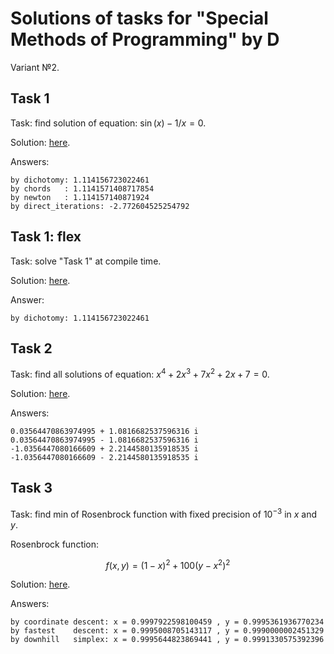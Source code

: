 # Solutions of tasks for "Special Methods of Programming" by D

Variant №2.


## Task 1
Task: find solution of equation: $\sin(x) - 1/x = 0$.

Solution: [here](./task1_solve_equation/src/main.rs).

Answers:
```
by dichotomy: 1.114156723022461
by chords   : 1.1141571408717854
by newton   : 1.114157140871924
by direct_iterations: -2.772604525254792
```


## Task 1: flex
Task: solve "Task 1" at compile time.

Solution: [here](./task1_solve_equation_at_compile_time/src/main.rs).

Answer:
```
by dichotomy: 1.114156723022461
```


## Task 2
Task: find all solutions of equation: $x^4 + 2x^3 + 7x^2 + 2x + 7 = 0$.

Solution: [here](./task2_solve_polynomial_equation/src/main.rs).

Answers:
```
0.03564470863974995 + 1.0816682537596316 i
0.03564470863974995 - 1.0816682537596316 i
-1.0356447080166609 + 2.2144580135918535 i
-1.0356447080166609 - 2.2144580135918535 i
```


## Task 3
Task: find min of Rosenbrock function
with fixed precision of $10^{-3}$ in $x$ and $y$.

Rosenbrock function:

$$ f(x,y) = (1-x)^2 + 100 (y-x^2)^2 $$

Solution: [here](./task3_find_min_with_fixed_precision/src/main.rs).

Answers:
```
by coordinate descent: x = 0.9997922598100459 , y = 0.9995361936770234
by fastest    descent: x = 0.9995008705143117 , y = 0.9990000002451329
by downhill   simplex: x = 0.9995644823869441 , y = 0.9991330575392396
```

